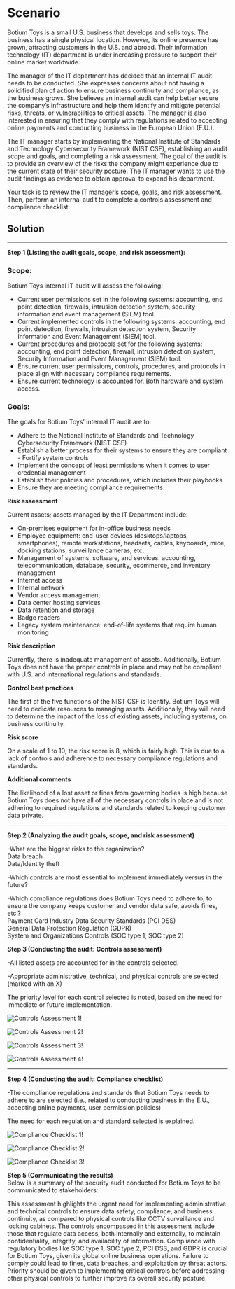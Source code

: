 # **Scenario**

Botium Toys is a small U.S. business that develops and sells toys. The business has a single physical location. However, its online presence has grown, attracting customers in the U.S. and abroad. Their information technology (IT) department is under increasing pressure to support their online market worldwide.

The manager of the IT department has decided that an internal IT audit needs to be conducted. She expresses concerns about not having a solidified plan of action to ensure business continuity and compliance, as the business grows. She believes an internal audit can help better secure the company’s infrastructure and help them identify and mitigate potential risks, threats, or vulnerabilities to critical assets. The manager is also interested in ensuring that they comply with regulations related to accepting online payments and conducting business in the European Union (E.U.).

The IT manager starts by implementing the National Institute of Standards and Technology Cybersecurity Framework (NIST CSF), establishing an audit scope and goals, and completing a risk assessment. The goal of the audit is to provide an overview of the risks the company might experience due to the current state of their security posture. The IT manager wants to use the audit findings as evidence to obtain approval to expand his department.

Your task is to review the IT manager’s scope, goals, and risk assessment. Then, perform an internal audit to complete a controls assessment and compliance checklist.


## **Solution**  
---
**Step 1 (Listing the audit goals, scope, and risk assessment):**
### Scope: 
Botium Toys internal IT audit will assess the following:
- Current user permissions set in the following systems: accounting, end point detection, firewalls, intrusion detection system, security information and event management (SIEM) tool. 
- Current implemented controls in the following systems: accounting, end point detection, firewalls, intrusion detection system, Security Information and Event Management (SIEM) tool. 
- Current procedures and protocols set for the following systems: accounting, end point detection, firewall, intrusion detection system, Security Information and Event Management (SIEM) tool. 
- Ensure current user permissions, controls, procedures, and protocols in place align with necessary compliance requirements. 
- Ensure current technology is accounted for. Both hardware and system access.

### Goals:
The goals for Botium Toys’ internal IT audit are to:
- Adhere to the National Institute of Standards and Technology Cybersecurity Framework (NIST CSF) 
- Establish a better process for their systems to ensure they are compliant - Fortify system controls 
- Implement the concept of least permissions when it comes to user credential management 
- Establish their policies and procedures, which includes their playbooks 
- Ensure they are meeting compliance requirements

**Risk assessment**

Current assets; assets managed by the IT Department include:
- On-premises equipment for in-office business needs 
- Employee equipment: end-user devices (desktops/laptops, smartphones), remote workstations, headsets, cables, keyboards, mice, docking stations, surveillance cameras, etc. 
- Management of systems, software, and services: accounting, telecommunication, database, security, ecommerce, and inventory management 
- Internet access 
- Internal network 
- Vendor access management 
- Data center hosting services 
- Data retention and storage 
- Badge readers 
- Legacy system maintenance: end-of-life systems that require human monitoring

**Risk description**

Currently, there is inadequate management of assets. Additionally, Botium Toys does not have the proper controls in place and may not be compliant with U.S. and international regulations and standards.

**Control best practices**

The first of the five functions of the NIST CSF is Identify. Botium Toys will need to dedicate resources to managing assets. Additionally, they will need to determine the impact of the loss of existing assets, including systems, on business continuity.

**Risk score**

On a scale of 1 to 10, the risk score is 8, which is fairly high. This is due to a lack of controls and adherence to necessary compliance regulations and standards.

**Additional comments**

The likelihood of a lost asset or fines from governing bodies is high because Botium Toys does not have all of the necessary controls in place and is not adhering to required regulations and standards related to keeping customer data private.

---
**Step 2 (Analyzing the audit goals, scope, and risk assessment)**

-What are the biggest risks to the organization?  
Data breach  
Data/Identity theft


-Which controls are most essential to implement immediately versus in the future?  


-Which compliance regulations does Botium Toys need to adhere to, to ensure the company keeps customer and vendor data safe, avoids fines, etc.?  
Payment Card Industry Data Security Standards (PCI DSS)  
General Data Protection Regulation (GDPR)  
System and Organizations Controls (SOC type 1, SOC type 2)  

**Step 3 (Conducting the audit: Controls assessment)**

-All listed assets are accounted for in the controls selected.

-Appropriate administrative, technical, and physical controls are selected (marked with an X)

The priority level for each control selected is noted, based on the need for immediate or future implementation.  

![Controls Assessment 1!](/img/Controls%20assessment%201.png)

![Controls Assessment 2!](/img/Controls%20assessment%202.png)

![Controls Assessment 3!](/img/Control%20assessment%203.png)

![Controls Assessment 4!](/img/Controls%20assessment%204.png)

---

**Step 4 (Conducting the audit: Compliance checklist)**

-The compliance regulations and standards that Botium Toys needs to adhere to are selected (i.e., related to conducting business in the E.U., accepting online payments, user permission policies)

The need for each regulation and standard selected is explained.

![Compliance Checklist 1!](/img/Comoliance-checklist-1.png)

![Compliance Checklist 2!](/img/Compliance-checklist-2.png)

![Compliance Checklist 3!](/img/Compliance-checklist-3.png)

**Step 5 (Communicating the results)**  
Below is a summary of the security audit conducted for Botium Toys to be communicated to stakeholders:  

This assessment highlights the urgent need for implementing administrative and technical controls to ensure data safety, compliance, and business continuity, as compared to physical controls like CCTV surveillance and locking cabinets. The controls encompassed in this assessment include those that regulate data access, both internally and externally, to maintain confidentiality, integrity, and availability of information. Compliance with regulatory bodies like SOC type 1, SOC type 2, PCI DSS, and GDPR is crucial for Botium Toys, given its global online business operations. Failure to comply could lead to fines, data breaches, and exploitation by threat actors. Priority should be given to implementing critical controls before addressing other physical controls to further improve its overall security posture.
